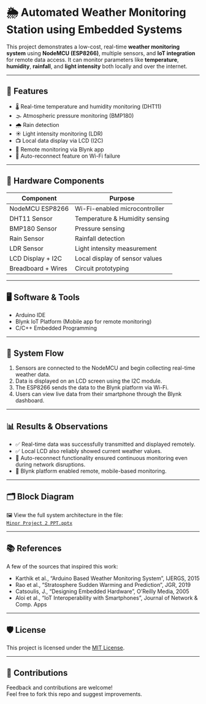 # 🌦️ Automated Weather Monitoring Station using Embedded Systems

This project demonstrates a low-cost, real-time **weather monitoring system** using **NodeMCU (ESP8266)**, multiple sensors, and **IoT integration** for remote data access. It can monitor parameters like **temperature**, **humidity**, **rainfall**, and **light intensity** both locally and over the internet.

---

## 🔧 Features

- 🌡️ Real-time temperature and humidity monitoring (DHT11)
- 🌫️ Atmospheric pressure monitoring (BMP180)
- 🌧️ Rain detection
- ☀️ Light intensity monitoring (LDR)
- 📺 Local data display via LCD (I2C)
- 📲 Remote monitoring via Blynk app
- 🔁 Auto-reconnect feature on Wi-Fi failure

---

## 🔩 Hardware Components

| Component          | Purpose                           |
|--------------------|-----------------------------------|
| NodeMCU ESP8266    | Wi-Fi-enabled microcontroller     |
| DHT11 Sensor       | Temperature & Humidity sensing    |
| BMP180 Sensor      | Pressure sensing                  |
| Rain Sensor        | Rainfall detection                |
| LDR Sensor         | Light intensity measurement       |
| LCD Display + I2C  | Local display of sensor values    |
| Breadboard + Wires | Circuit prototyping               |

---

## 🖥 Software & Tools

- Arduino IDE
- Blynk IoT Platform (Mobile app for remote monitoring)
- C/C++ Embedded Programming

---

## 🧭 System Flow

1. Sensors are connected to the NodeMCU and begin collecting real-time weather data.
2. Data is displayed on an LCD screen using the I2C module.
3. The ESP8266 sends the data to the Blynk platform via Wi-Fi.
4. Users can view live data from their smartphone through the Blynk dashboard.

---

## 📊 Results & Observations

- ✅ Real-time data was successfully transmitted and displayed remotely.
- ✅ Local LCD also reliably showed current weather values.
- 🔄 Auto-reconnect functionality ensured continuous monitoring even during network disruptions.
- 📱 Blynk platform enabled remote, mobile-based monitoring.

---

## 🗂 Block Diagram

🖼️ View the full system architecture in the file:  
[`Minor Project 2 PPT.pptx`](Minor%20Project%202%20PPT.pptx)

---

## 📚 References

A few of the sources that inspired this work:
- Karthik et al., “Arduino Based Weather Monitoring System”, IJERGS, 2015
- Rao et al., “Stratosphere Sudden Warming and Prediction”, JGR, 2019
- Catsoulis, J., “Designing Embedded Hardware”, O’Reilly Media, 2005
- Aloi et al., “IoT Interoperability with Smartphones”, Journal of Network & Comp. Apps

---

## 🛡 License

This project is licensed under the [MIT License](LICENSE).

---

## 🙌 Contributions

Feedback and contributions are welcome!  
Feel free to fork this repo and suggest improvements.
